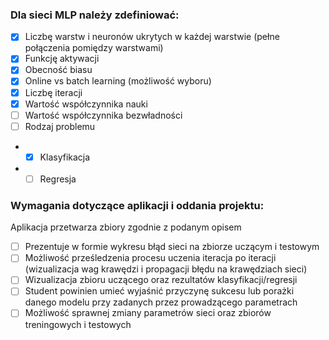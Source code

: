 ### Dla sieci MLP należy zdefiniować:
- [x] Liczbę warstw i neuronów ukrytych w każdej warstwie (pełne połączenia pomiędzy warstwami)
- [x] Funkcję aktywacji
- [x] Obecność biasu
- [x] Online vs batch learning (możliwość wyboru)
- [x] Liczbę iteracji
- [x] Wartość współczynnika nauki
- [ ] Wartość współczynnika bezwładności
- [ ] Rodzaj problemu
- - [x] Klasyfikacja
- - [ ] Regresja

### Wymagania dotyczące aplikacji i oddania projektu:
Aplikacja przetwarza zbiory zgodnie z podanym opisem
- [ ] Prezentuje w formie wykresu błąd sieci na zbiorze uczącym i testowym
- [ ] Możliwość prześledzenia procesu uczenia iteracja po iteracji (wizualizacja wag krawędzi i propagacji błędu na krawędziach sieci)
- [ ] Wizualizacja zbioru uczącego oraz rezultatów klasyfikacji/regresji
- [ ] Student powinien umieć wyjaśnić przyczynę sukcesu lub porażki danego modelu przy zadanych przez prowadzącego parametrach
- [ ] Możliwość sprawnej zmiany parametrów sieci oraz zbiorów treningowych i testowych
